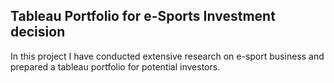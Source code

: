 ## Tableau Portfolio for e-Sports Investment decision

In this project I have conducted extensive research on e-sport business and prepared a tableau portfolio for potential investors.